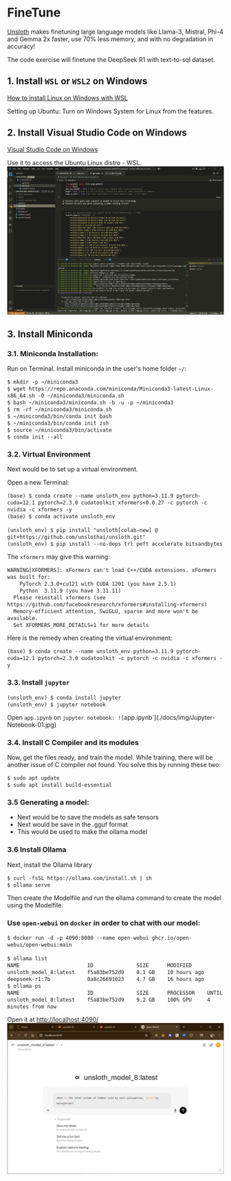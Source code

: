 # FineTune
[Unsloth](https://github.com/unslothai/unsloth) makes finetuning large language models like Llama-3, Mistral, Phi-4 and Gemma 2x faster, use 70% less memory, and with no degradation in accuracy!

The code exercise will finetune the DeepSeek R1 with text-to-sql dataset.

## 1. Install `WSL` or `WSL2` on Windows
[How to install Linux on Windows with WSL](https://learn.microsoft.com/en-us/windows/wsl/install)

Setting up Ubuntu: Turn on Windows System for Linux from the features.

## 2. Install **Visual Studio Code** on Windows
[Visual Studio Code on Windows](https://code.visualstudio.com/docs/setup/windows)

Use it to access the Ubuntu Linux distro - WSL.
![VSCode on WSL: Ubuntu-22.04](./docs/img/VSCode-01.jpg)

## 3. Install **Miniconda**    
### 3.1. **Miniconda** Installation:
Run on Terminal. Install miniconda in the user's home folder `~/`:
```shell
$ mkdir -p ~/miniconda3
$ wget https://repo.anaconda.com/miniconda/Miniconda3-latest-Linux-x86_64.sh -O ~/miniconda3/miniconda.sh
$ bash ~/miniconda3/miniconda.sh -b -u -p ~/miniconda3
$ rm -rf ~/miniconda3/miniconda.sh
$ ~/miniconda3/bin/conda init bash
$ ~/miniconda3/bin/conda init zsh
$ source ~/miniconda3/bin/activate
$ conda init --all
```

### 3.2. Virtual Environment
Next would be to set up a virtual environment.
    
Open a new Terminal: 

```shell
(base) $ conda create --name unsloth_env python=3.11.9 pytorch-cuda=12.1 pytorch=2.3.0 cudatoolkit xformers<0.0.27 -c pytorch -c nvidia -c xformers -y
(base) $ conda activate unsloth_env

(unsloth_env) $	pip install "unsloth[colab-new] @ git+https://github.com/unslothai/unsloth.git"
(unsloth_env) $	pip install --no-deps trl peft accelerate bitsandbytes
```

The `xformers` may give this warning:
```
WARNING[XFORMERS]: xFormers can't load C++/CUDA extensions. xFormers was built for:
    PyTorch 2.3.0+cu121 with CUDA 1201 (you have 2.5.1)
    Python  3.11.9 (you have 3.11.11)
  Please reinstall xformers (see https://github.com/facebookresearch/xformers#installing-xformers)
  Memory-efficient attention, SwiGLU, sparse and more won't be available.
  Set XFORMERS_MORE_DETAILS=1 for more details
```

Here is the remedy when creating the virtual environment:
```shell
(base) $ conda create --name unsloth_env python=3.11.9 pytorch-cuda=12.1 pytorch=2.3.0 cudatoolkit -c pytorch -c nvidia -c xformers -y
```

### 3.3. Install `jupyter`
```shell
(unsloth_env) $ conda install jupyter
(unsloth_env) $ jupyter notebook
```

Open `app.ipynb` on `jupyter notebook:
![`app.ipynb`](./docs/img/Jupyter-Notebook-01.jpg)

### 3.4. Install **C Compiler** and its modules
Now, get the files ready, and train the model. While training, there will be another issue of C compiler not found. You solve this by running these two:
```shell
$ sudo apt update
$ sudo apt install build-essential
```

### 3.5 Generating a model:
*	Next would be to save the models as safe tensors
*	Next would be save in the .gguf format
*	This would be used to make the ollama model

### 3.6 Install **Ollama**
Next, install the Ollama library
```shell
$ curl -fsSL https://ollama.com/install.sh | sh
$ ollama serve
```

Then create the Modelfile and run the ollama command to create the model using the Modelfile.

### Use `open-webui` on `docker` in order to chat with our model:
```shell
$ docker run -d -p 4090:8080 --name open-webui ghcr.io/open-webui/open-webui:main

$ ollama list
NAME                      ID              SIZE      MODIFIED     
unsloth_model_8:latest    f5a83be752d9    8.1 GB    10 hours ago    
deepseek-r1:7b            0a8c26691023    4.7 GB    16 hours ago
$ ollama ps
NAME                      ID              SIZE      PROCESSOR    UNTIL              
unsloth_model_8:latest    f5a83be752d9    9.2 GB    100% GPU     4 minutes from now
```

Open it at [http://localhost:4090/](http://localhost:4090/)
![Open-WebUI](./docs/img/Open-WebUI-01.jpg)
